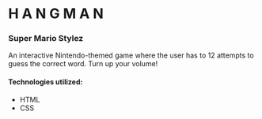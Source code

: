 # H  A  N  G  M  A  N 
### Super Mario Stylez

An interactive Nintendo-themed game where the user has to 12 attempts to guess the correct word. Turn up your volume!

#### Technologies utilized: 

* HTML 
* CSS
